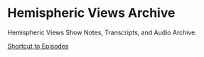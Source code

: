 # Hemispheric Views Archive
Hemispheric Views Show Notes, Transcripts, and Audio Archive.

[Shortcut to Episodes](https://github.com/jasonburk/HemisphericViews/tree/main/weblog/Episodes)